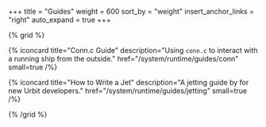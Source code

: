 +++
title = "Guides"
weight = 600
sort_by = "weight"
insert_anchor_links = "right"
auto_expand = true
+++

{% grid %}

  {% iconcard
    title="Conn.c Guide"
    description="Using `conn.c` to interact with a running ship from the outside."
    href="/system/runtime/guides/conn"
    small=true
  /%}

  {% iconcard
    title="How to Write a Jet"
    description="A jetting guide by for new Urbit developers."
    href="/system/runtime/guides/jetting"
    small=true
  /%}

{% /grid %}

